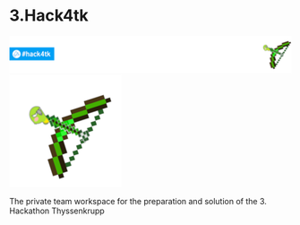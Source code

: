 # 3.Hack4tk
![Hack4tk](Bases/Hack4tk.png)                                      
![Logo](Bases/BoW.png)

The private team workspace for the preparation and solution of the 3. Hackathon Thyssenkrupp
